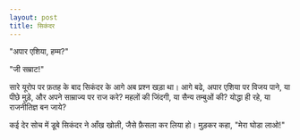 ```yaml
---
layout: post
title: सिकंदर
---
```

"अपार एशिया, हम्म?"

"जी सम्राट!"

सारे यूरोप पर फ़तह के बाद सिकंदर के आगे अब प्रश्न खड़ा था। आगे बढे, अपार एशिया पर विजय पाने, या पीछे मुड़े, और
अपने साम्राज्य पर राज करे? महलों की जिंदगी, या सैन्य तम्बुओं की? योद्धा ही रहे, या राजनीतिज्ञ बन जाये?

कई देर सोच में डूबे सिकंदर ने आँख खोली, जैसे फ़ैसला कर लिया हो। मुड़कर कहा, "मेरा घोडा लाओ!"
